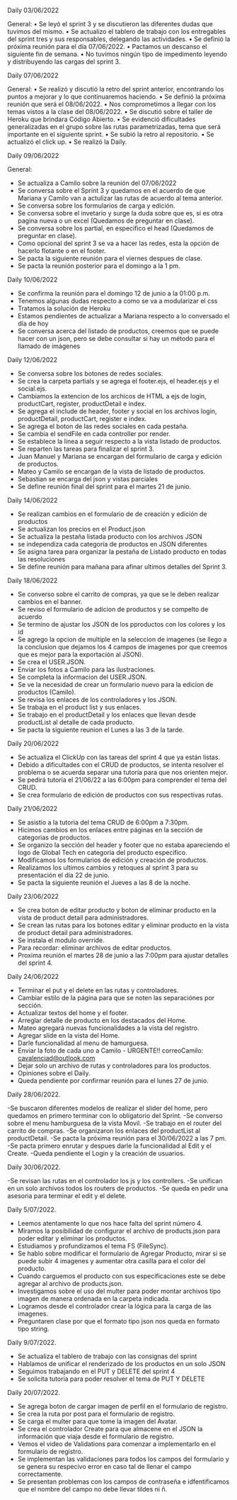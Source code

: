 Daily 03/06/2022

General: 
•	Se leyó el sprint 3 y se discutieron las diferentes dudas que tuvimos del mismo.
•	Se actualizo el tablero de trabajo con los entregables del sprint tres y sus responsables, delegando las actividades. 
•	Se definió la próxima reunión para el día 07/06/2022.
•	Pactamos un descanso el siguiente fin de semana.
•	No tuvimos ningún tipo de impedimento leyendo y distribuyendo las cargas del sprint 3.

Daily 07/06/2022

General:
•	Se realizó y discutió la retro del sprint anterior, encontrando los puntos a mejorar y lo que continuaremos haciendo.
•	Se definió la próxima reunión que será el 08/06/2022.
•	Nos comprometimos a llegar con los temas vistos a la clase del 08/06/2022.
•	Se discutió sobre el taller de Heroku que brindara Código Abierto.
•	Se evidenció dificultades generalizadas en el grupo sobre las rutas parametrizadas, tema que será importante en el siguiente sprint.
•	Se subió la retro al repositorio.
•	Se actualizó el click up.
•	Se realizó la Daily.

Daily 09/06/2022

General:
- Se actualiza a Camilo sobre la reunión del 07/06/2022
- Se conversa sobre el Sprint 3 y quedamos en el acuerdo de que Mariana y Camilo van a actulizar las rutas de acuerdo al tema anterior.
- Se conversa sobre los formularios de carga y edición.
- Se conversa sobre el invetario y surge la duda sobre que es, si es otra pagina nueva o un excel (Quedamos de preguntar en clase).
- Se conversa sobre los partial, en especifico el head (Quedamos de preguntar en clase).
- Como opcional del sprint 3 se va a hacer las redes, esta la opción de hacerlo flotante o en el footer.
- Se pacta la siguiente reunión para el viernes despues de clase.
- Se pacta la reunión posterior para el domingo a la 1 pm.

Daily 10/06/2022
- Se confirma la reunión para el domingo 12 de junio a la 01:00 p.m.
- Tenemos algunas dudas respecto a como se va a modularizar el css
- Tratamos la solución de Heroku
- Estamos pendientes de actualizar a Mariana respecto a lo conversado el día de hoy
- Se conversa acerca del listado de productos, creemos que se puede hacer con un json, pero se debe consultar si hay un método para el llamado de imágenes

Daily 12/06/2022
- Se conversa sobre los botones de redes sociales.
- Se crea la carpeta partials y se agrega el footer.ejs, el header.ejs y el social.ejs.
- Cambiamos la extencion de los archicos de HTML a ejs de login, productCart, register, productDetail e index.
- Se agrega el include de header, footer y social en los archivos login, productDetail, productCart, register e index.
- Se agrega el boton de las redes sociales en cada pestaña.
- Se cambia el sendFile en cada controller por render.
- Se establece la linea a seguir respecto a la vista listado de productos.
- Se reparten las tareas para finalizar el sprint 3. 
- Juan Manuel y Mariana se encargan del formulario de carga y edición de productos.
- Mateo y Camilo se encargan de la vista de listado de productos.
- Sebastian se encarga del json y vistas parciales 
- Se define reunión final del sprint para el martes 21 de junio.

Daily 14/06/2022
- Se realizan cambios en el formulario de de creación y edición de productos
- Se actualizan los precios en el Product.json
- Se actualiza la pestaña listada producto con los archivos JSON
- se independiza cada categoría de productos en JSON diferentes
- Se asigna tarea para organizar la pestaña de Listado producto en todas las resoluciones
- Se define reunión para mañana para afinar ultimos detalles del Sprint 3.

Daily 18/06/2022

- Se converso sobre el carrito de compras, ya que se le deben realizar cambios en el banner.
- Se reviso el formulario de adicion de productos y se compelto de acuerdo 
- Se termino de ajustar los JSON de los pproductos con los colores y los id
- Se agrego la opcion de multiple en la seleccion de imagenes (se llego a  la conclusion que dejamos los 4 campos de imagenes por que creemos que es mejor para la exportación al JSON).
- Se crea el USER.JSON.
- Enviar los fotos a Camilo para las ilustraciones.
- Se completa la informacion del USER.JSON.
- Se ve la necesidad de crear un formulario nuevo para la edicion de productos (Camilo).
- Se revisa los enlaces de los controladores y los JSON.
- Se trabaja en el product list y sus enlaces.
- Se trabajo en el productDetail y los enlaces que llevan desde productList al detalle de cada producto.
- Se pacta la siguiente reunion el Lunes a las 3 de la tarde.

Daily 20/06/2022

- Se actualiza el ClickUp con las tareas del sprint 4 que ya están listas.
- Debido a dificultades con el CRUD de productos, se intenta resolver el problema o se acuerda separar una tutoría para que nos orienten mejor.
- Se pedirá tutoría el 21/06/22 a las 6:00pm para comprender el tema del CRUD.
- Se crea formulario de edición de productos con sus respectivas rutas.

Daily 21/06/2022

- Se asistio a la tutoria del tema CRUD de 6:00pm a 7:30pm.
- Hicimos cambios en los enlaces entre páginas en la sección de categorias de productos.
- Se organizo la sección del header y footer que no estaba apareciendo el logo de Global Tech en categoria del producto especifico.
- Modificamos los formularios de edición y creación de productos.
- Realizamos los ultimos cambios y retoques al sprint 3 para su presentación el día 22 de junio.
- Se pacta la siguiente reunión el Jueves a las 8 de la noche.

Daily 23/06/2022

- Se crea boton de editar producto y boton de eliminar producto en la vista de product detail para administradores.
- Se crean las rutas para los botones editar y eliminar producto en la vista de product detail para administradores.
- Se instala el modulo override.
- Para recordar: eliminar archivos de editar productos.
- Proxima reunión el martes 28 de junio a las 7:00pm para ajustar detalles del sprint 4.

Daily 24/06/2022

- Terminar el put y el delete en las rutas y controladores.
- Cambiar estilo de la página para que se noten las separaciónes por sección.
- Actualizar textos del home y el footer.
- Arreglar detalle de producto en los destacados del Home.
- Mateo agregará nuevas funcionalidades a la vista del registro.
- Agregar slide en la vista del Home.
- Darle funcionalidad al menu de hamurguesa.
- Enviar la foto de cada uno a Camilo - URGENTE!! correoCamilo: cavalenciad@outlook.com
- Dejar solo un archivo de rutas y controladores para los productos.
- Opiniones sobre el Daily.
- Queda pendiente por confirmar reunión para el lunes 27 de junio.

Daily 28/06/2022.

-Se buscaron diferentes modelos de realizar el slider del home, pero quedamos en primero terminar con lo obligatorio del Sprint.
-Se converso sobre el menu hamburguesa de la vista Movil.
-Se trabajo en el router del carrito de compras.
-Se organizaron los enlaces del productList al productDetail.
-Se pacta la próxima reunión para el 30/06/2022 a las 7 pm.
-Se pacta primero enrutar y despues darle la funcionalidad al Edit y el Create.
-Queda pendiente el Login y la creación de usuarios.

Daily 30/06/2022.

-Se revisan las rutas en el controlador los js y los controllers.
-Se unifican en un solo archivos todos los routers de productos.
-Se queda en pedir una asesoria para terminar el edit y el delete.

Daily 5/07/2022.

- Leemos atentamente lo que nos hace falta del sprint número 4.
- Miramos la posibilidad de configurar el archivo de products.json para poder editar y eliminar los productos.
- Estudiamos y profundizamos el tema FS (FileSync).
- Se hablo sobre modificar el formulario de Agregar Producto, mirar si se puede subir 4 imagenes y  aumentar otra casilla para el color del producto. 
- Cuando carguemos el producto con sus especificaciones este se debe agregar al archivo de products.json.
- Investigamos sobre el uso del multer para poder montar archivos tipo imagen de manera ordenada en la carpeta indicada.
- Logramos desde el controlador crear la lógica para la carga de las imagenes.
- Preguntaren clase por que el formato tipo json nos queda en formato tipo string.

Daily 9/07/2022.

- Se actualiza el tablero de trabajo con las consignas del sprint
- Hablamos de unificar el renderizado de los productos en un solo JSON
- Seguimos trabajando en el PUT y DELETE del sprint 4
- Se solicita tutoria para poder resolver el tema de PUT Y DELETE

Daily 20/07/2022.

- Se agrega boton de cargar imagen de perfil en el formulario de registro.
- Se crea la ruta por post para el formulario de registro.
- Se carga el multer para que tome la imagen del Avatar.
- Se crea el controlador Create para que almacene en el JSON la información que viaja desde el formulario de registro.
- Vemos el video de Validations para comenzar a implementarlo en el formulario de registro.
- Se implementan las validaciones para todos los campos del formulario y se genera su respecivo error en caso tal de llenar el campo correctamente.
- Se presentan problemas con los campos de contraseña e idfentificamos que el nombre del campo no debe llevar tildes ni ñ.
